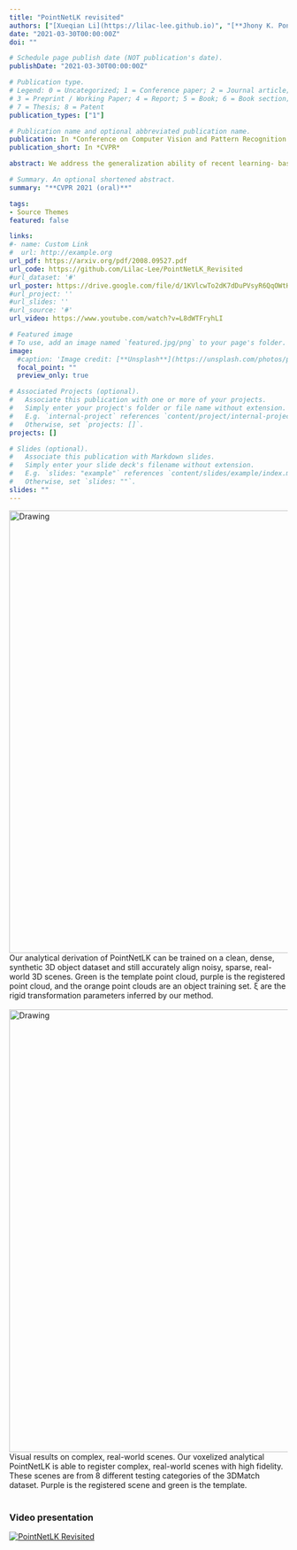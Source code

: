 ```yaml
---
title: "PointNetLK revisited"
authors: ["[Xueqian Li](https://lilac-lee.github.io)", "[**Jhony K. Pontes**](https://www.jhonykaesemodel.com)", "[Simon Lucey](http://www.cs.cmu.edu/~slucey/)"]
date: "2021-03-30T00:00:00Z"
doi: ""

# Schedule page publish date (NOT publication's date).
publishDate: "2021-03-30T00:00:00Z"

# Publication type.
# Legend: 0 = Uncategorized; 1 = Conference paper; 2 = Journal article;
# 3 = Preprint / Working Paper; 4 = Report; 5 = Book; 6 = Book section;
# 7 = Thesis; 8 = Patent
publication_types: ["1"]

# Publication name and optional abbreviated publication name.
publication: In *Conference on Computer Vision and Pattern Recognition (CVPR 2021)* -- **Oral**
publication_short: In *CVPR*

abstract: We address the generalization ability of recent learning- based point cloud registration methods. Despite their success, these approaches tend to have poor performance when applied to mismatched conditions that are not well- represented in the training set, such as unseen object cat- egories, different complex scenes, or unknown depth sen- sors. In these circumstances, it has often been better to rely on classical non-learning methods (e.g., Iterative Clos- est Point), which have better generalization ability. Hybrid learning methods, that use learning for predicting point correspondences and then a deterministic step for alignment, have offered some respite, but are still limited in their generalization abilities. We revisit a recent innovation—PointNetLK—and show that the inclusion of an analytical Jacobian can exhibit remarkable generalization properties while reaping the inherent fidelity benefits of a learning framework. Our approach not only outperforms the state- of-the-art in mismatched conditions but also produces re- sults competitive with current learning methods when oper- ating on real-world test data close to the training set.

# Summary. An optional shortened abstract.
summary: "**CVPR 2021 (oral)**"

tags:
- Source Themes
featured: false

links:
#- name: Custom Link
#  url: http://example.org
url_pdf: https://arxiv.org/pdf/2008.09527.pdf
url_code: https://github.com/Lilac-Lee/PointNetLK_Revisited
#url_dataset: '#'
url_poster: https://drive.google.com/file/d/1KVlcwTo2dK7dDuPVsyR6QqOWtH7BYxLl/preview
#url_project: ''
#url_slides: ''
#url_source: '#'
url_video: https://www.youtube.com/watch?v=L8dWTFryhLI

# Featured image
# To use, add an image named `featured.jpg/png` to your page's folder.
image:
  #caption: 'Image credit: [**Unsplash**](https://unsplash.com/photos/pLCdAaMFLTE)'
  focal_point: ""
  preview_only: true

# Associated Projects (optional).
#   Associate this publication with one or more of your projects.
#   Simply enter your project's folder or file name without extension.
#   E.g. `internal-project` references `content/project/internal-project/index.md`.
#   Otherwise, set `projects: []`.
projects: []

# Slides (optional).
#   Associate this publication with Markdown slides.
#   Simply enter your slide deck's filename without extension.
#   E.g. `slides: "example"` references `content/slides/example/index.md`.
#   Otherwise, set `slides: ""`.
slides: ""
---
```


<img src="/media/teaser-CVPR2021_1.png" alt="Drawing" style="width: 800px;"/>
Our analytical derivation of PointNetLK can be trained on a clean, dense, synthetic 3D object dataset and still accurately align noisy, sparse, real-world 3D scenes. Green is the template point cloud, purple is the registered point cloud, and the orange point clouds are an object training set. ξ are the rigid transformation parameters inferred by our method.
<br/><br/>

<img src="/media/teaser-CVPR2021_2.png" alt="Drawing" style="width: 800px;"/>
Visual results on complex, real-world scenes. Our voxelized analytical PointNetLK is able to register complex, real-world scenes with high fidelity. These scenes are from 8 different testing categories of the 3DMatch dataset. Purple is the registered scene and green is the template.
<br/><br/>

### Video presentation
<!-- <video width="100%" height="100%" controls>
  <source src="https://www.youtube.com/watch?v=L8dWTFryhLI"
  type="video/mp4" />
  Your browser does not support the video tag.
</video> -->

[![PointNetLK Revisited](https://img.youtube.com/vi/L8dWTFryhLI/0.jpg)](https://www.youtube.com/watch?v=L8dWTFryhLI)

<br/>
